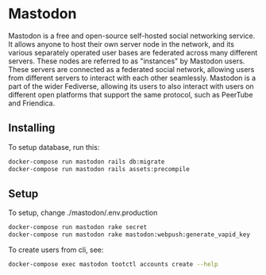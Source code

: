 # Mastodon

Mastodon is a free and open-source self-hosted social networking service. It
allows anyone to host their own server node in the network, and its various
separately operated user bases are federated across many different servers.
These nodes are referred to as "instances" by Mastodon users. These servers
are connected as a federated social network, allowing users from different
servers to interact with each other seamlessly. Mastodon is a part of the wider
Fediverse, allowing its users to also interact with users on different open
platforms that support the same protocol, such as PeerTube and Friendica.

## Installing
To setup database, run this:
```bash
docker-compose run mastodon rails db:migrate
docker-compose run mastodon rails assets:precompile
```

## Setup
To setup, change ./mastodon/.env.production
```bash
docker-compose run mastodon rake secret
docker-compose run mastodon rake mastodon:webpush:generate_vapid_key
```

To create users from cli, see:
```bash
docker-compose exec mastodon tootctl accounts create --help
```
